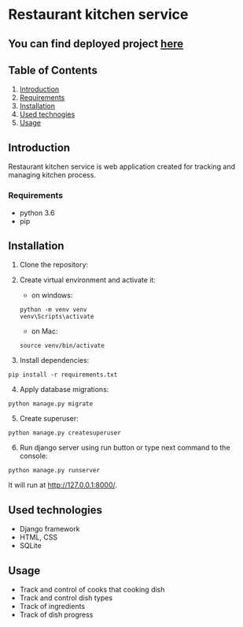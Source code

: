 # Restaurant kitchen service
 ## You can find deployed project [here](https://kitchen-service-fvfz.onrender.com/)
## Table of Contents
1. [Introduction](#introduction)
2. [Requirements](#requirements)
3. [Installation](#installation)
4. [Used technogies](#used-technologies)
5. [Usage](#usage)

## Introduction
Restaurant kitchen service is web application created for tracking and managing kitchen process.

### Requirements
* python 3.6
* pip

## Installation
1. Clone the repository:


2. Create virtual environment and activate it:
    - on windows:
    ```angular2html
    python -m venv venv
    venv\Scripts\activate
    ```   
    - on Mac:
    ```angular2html
    source venv/bin/activate
   ```
3. Install dependencies:
```angular2html
pip install -r requirements.txt
```

4. Apply database migrations:
```angular2html
python manage.py migrate
```
5. Create superuser:
```angular2html
python manage.py createsuperuser
```
6. Run django server using run button or type next command to the console:
```angular2html
python manage.py runserver
```
It will run at http://127.0.0.1:8000/.

## Used technologies
- Django framework
- HTML, CSS
- SQLite

## Usage
- Track and control of cooks that cooking  dish
- Track and control dish types
- Track of ingredients
- Track of dish progress

